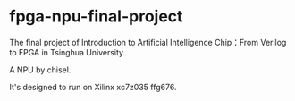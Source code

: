 # fpga-npu-final-project

The final project of Introduction to Artificial Intelligence Chip：From Verilog to FPGA in Tsinghua University.

A NPU by chisel.

It's designed to run on Xilinx xc7z035 ffg676.
